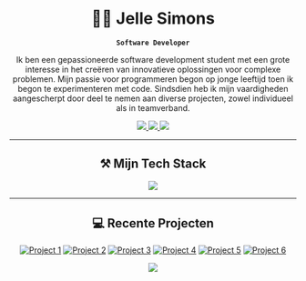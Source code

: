 <div align="center"> 


# 👨‍💻 Jelle Simons


  **`Software Developer`**

Ik ben een gepassioneerde software development student met een grote interesse in het creëren van innovatieve oplossingen voor complexe problemen. Mijn passie voor programmeren begon op jonge leeftijd toen ik begon te experimenteren met code. Sindsdien heb ik mijn vaardigheden aangescherpt door deel te nemen aan diverse projecten, zowel individueel als in teamverband.

<div align="center"> 
  <a href="mailto:#">
      <img src="https://img.shields.io/badge/Gmail-333333?style=for-the-badge&logo=gmail&logoColor=red" />
  </a>
  <a href="#" target="_blank">
      <img src="https://img.shields.io/badge/LinkedIn-0077B5?style=for-the-badge&logo=gitconnected&logoColor=white" target="_blank" />
  </a>
  <a href="#" target="_blank">
     <img src="https://img.shields.io/badge/Portfolio-FF5722?style=for-the-badge&logo=google-chrome&logoColor=white" target="_blank" />
  </a>
</div>

---

## ⚒️ Mijn Tech Stack
<div>
    <img src="https://skillicons.dev/icons?i=angular,atom,azure,cs,cloudflare,css,django,docker,dotnet,figma,flask,firebase,git,github,html,js,mongodb,mysql,nextjs,nodejs,php,postman,postgres,py,react,supabase,tailwind,ts,vite,vue," />
</div>

---

## 💻 Recente Projecten
[![Project 1](https://placehold.co/250x150)](#)
[![Project 2](https://placehold.co/250x150)](#)
[![Project 3](https://placehold.co/250x150)](#)
[![Project 4](https://placehold.co/250x150)](#)
[![Project 5](https://placehold.co/250x150)](#)
[![Project 6](https://placehold.co/250x150)](#)

<a href="#" target="_blank">
     <img src="https://img.shields.io/badge/Bekijk%20Portfolio-g?style=for-the-badge&logo=google-chrome&logoColor=white" target="_blank" />
  </a>

</div>
